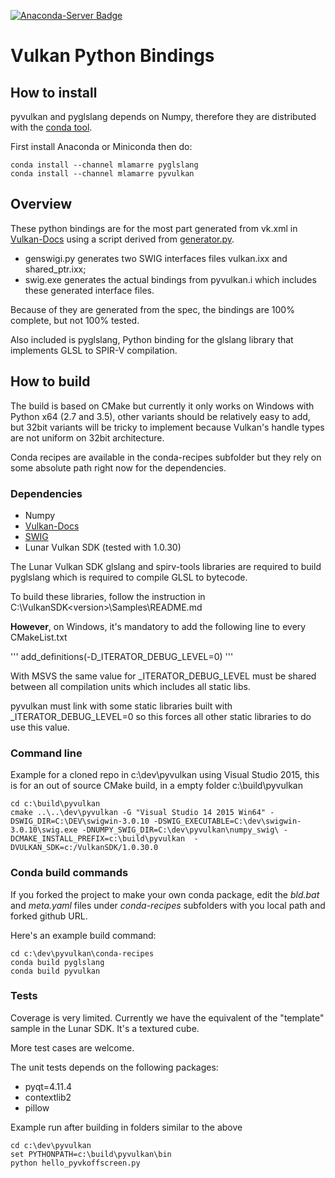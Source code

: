 [![Anaconda-Server Badge](https://anaconda.org/mlamarre/pyvulkan/badges/installer/conda.svg)](https://conda.anaconda.org/mlamarre)

# Vulkan Python Bindings

## How to install

pyvulkan and pyglslang depends on Numpy, therefore they are distributed with the [conda tool](https://www.continuum.io/downloads).

First install Anaconda or Miniconda then do:

```
conda install --channel mlamarre pyglslang
conda install --channel mlamarre pyvulkan
```

## Overview

These python bindings are for the most part generated from vk.xml in [Vulkan-Docs](https://github.com/KhronosGroup/Vulkan-Docs) using a script derived from [generator.py](https://github.com/KhronosGroup/Vulkan-Docs/blob/1.0/src/spec/generator.py). 

* genswigi.py generates two SWIG interfaces files vulkan.ixx and shared_ptr.ixx;
* swig.exe generates the actual bindings from pyvulkan.i which includes these generated interface files.

Because of they are generated from the spec, the bindings are 100% complete, but not 100% tested.

Also included is pyglslang, Python binding for the glslang library that implements GLSL to SPIR-V compilation.

## How to build

The build is based on CMake but currently it only works on Windows with Python x64 (2.7 and 3.5), other variants should be relatively easy to add, but 32bit variants will be tricky to implement because Vulkan's handle types are not uniform on 32bit architecture.

Conda recipes are available in the conda-recipes subfolder but they rely on some absolute path right now for the dependencies.

### Dependencies

* Numpy
* [Vulkan-Docs](https://github.com/KhronosGroup/Vulkan-Docs)
* [SWIG](https://github.com/swig/swig)
* Lunar Vulkan SDK (tested with 1.0.30)

The Lunar Vulkan SDK glslang and spirv-tools libraries are required to build pyglslang which is required to compile GLSL to bytecode.

To build these libraries, follow the instruction in C:\VulkanSDK\<version>\Samples\README.md

**However**, on Windows, it's mandatory to add the following line to every CMakeList.txt

'''
add_definitions(-D_ITERATOR_DEBUG_LEVEL=0)
'''

With MSVS the same value for _ITERATOR_DEBUG_LEVEL must be shared between all compilation units which includes all static libs.

pyvulkan must link with some static libraries built with _ITERATOR_DEBUG_LEVEL=0 so this forces all other static libraries to do use this value. 

### Command line

Example for a cloned repo in c:\dev\pyvulkan using Visual Studio 2015, this is for an out of source CMake build, in a empty folder c:\build\pyvulkan

```
cd c:\build\pyvulkan
cmake ..\..\dev\pyvulkan -G "Visual Studio 14 2015 Win64" -DSWIG_DIR=C:\DEV\swigwin-3.0.10 -DSWIG_EXECUTABLE=C:\dev\swigwin-3.0.10\swig.exe -DNUMPY_SWIG_DIR=C:\dev\pyvulkan\numpy_swig\ -DCMAKE_INSTALL_PREFIX=c:\build\pyvulkan  -DVULKAN_SDK=c:/VulkanSDK/1.0.30.0
```

### Conda build commands

If you forked the project to make your own conda package, edit the *bld.bat* and *meta.yaml* files under *conda-recipes* subfolders with you local path and forked github URL.

Here's an example build command:

```
cd c:\dev\pyvulkan\conda-recipes
conda build pyglslang
conda build pyvulkan
```

### Tests

Coverage is very limited. Currently we have the equivalent of the "template" sample in the Lunar SDK. It's a textured cube. 

More test cases are welcome.

The unit tests depends on the following packages:

* pyqt=4.11.4
* contextlib2
* pillow

Example run after building in folders similar to the above

```
cd c:\dev\pyvulkan
set PYTHONPATH=c:\build\pyvulkan\bin
python hello_pyvkoffscreen.py
```



